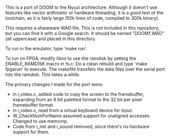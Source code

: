 This is a port of DOOM to the Nyuzi architecture. Although it doesn't use
features like vector arithmetic or hardware threading, it is a good test of the
toolchain, as it is fairly large (50k lines of code, compiled to 300k binary).

This requires a shareware WAD file. This is not included in this repository, 
but you can find it with a Google search. It should be named "DOOM1.WAD" 
(all uppercase) and placed in this directory.

To run in the emulator, type 'make run'.

To run on FPGA, modify libos to use the ramdisk by setting the ENABLE_RAMDISK
macro in fs.c. Do a clean rebuild and type 'make fpgarun' to execute. The
makefile transfers the data files over the serial port into the ramdisk. This
takes a while.

The primary changes I made for the port were:

* in i_video.c, added code to copy the screen to the framebuffer, expanding
  from an 8 bit paletted format to the 32 bit per pixel framebuffer format. 
* in i_video.c, read from a virtual keyboard device for input. 
* W_CheckNumForName assumed support for unaligned accesses. Changed to 
  use memcmp.
* Code from i_net and i_sound removed, since there's no hardware support 
  for them.

